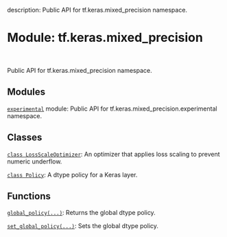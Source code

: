description: Public API for tf.keras.mixed_precision namespace.

<div itemscope itemtype="http://developers.google.com/ReferenceObject">
<meta itemprop="name" content="tf.keras.mixed_precision" />
<meta itemprop="path" content="Stable" />
</div>

# Module: tf.keras.mixed_precision

<!-- Insert buttons and diff -->

<table class="tfo-notebook-buttons tfo-api nocontent" align="left">

</table>



Public API for tf.keras.mixed_precision namespace.



## Modules

[`experimental`](../../tf/keras/mixed_precision/experimental.md) module: Public API for tf.keras.mixed_precision.experimental namespace.

## Classes

[`class LossScaleOptimizer`](../../tf/keras/mixed_precision/LossScaleOptimizer.md): An optimizer that applies loss scaling to prevent numeric underflow.

[`class Policy`](../../tf/keras/mixed_precision/Policy.md): A dtype policy for a Keras layer.

## Functions

[`global_policy(...)`](../../tf/keras/mixed_precision/global_policy.md): Returns the global dtype policy.

[`set_global_policy(...)`](../../tf/keras/mixed_precision/set_global_policy.md): Sets the global dtype policy.

